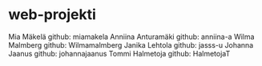 # web-projekti

Mia Mäkelä github: miamakela
Anniina Anturamäki github: anniina-a
Wilma Malmberg github: Wilmamalmberg
Janika Lehtola github: jasss-u
Johanna Jaanus github: johannajaanus
Tommi Halmetoja github: HalmetojaT
